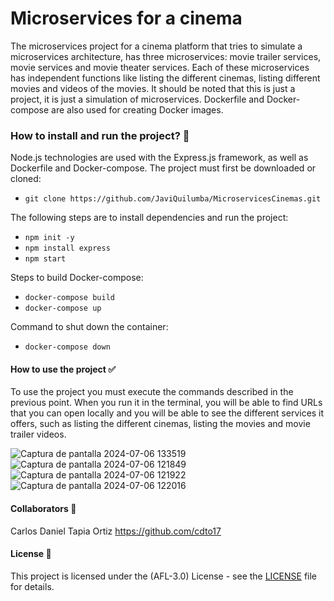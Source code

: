 # Microservices for a cinema

<p>
The microservices project for a cinema platform that tries to simulate a microservices architecture, has three microservices: movie trailer services, movie services and movie theater services. Each of these microservices has independent functions like listing the different cinemas, listing different movies and videos of the movies. It should be noted that this is just a project, it is just a simulation of microservices.
Dockerfile and Docker-compose are also used for creating Docker images.
</p>

### How to install and run the project? :wrench:
Node.js technologies are used with the Express.js framework, as well as Dockerfile and Docker-compose.
The project must first be downloaded or cloned:
- `git clone https://github.com/JaviQuilumba/MicroservicesCinemas.git`
  
The following steps are to install dependencies and run the project:
- `npm init -y`
- `npm install express`
- `npm start`

Steps to build Docker-compose:
- `docker-compose build`
- `docker-compose up`

Command to shut down the container:
- `docker-compose down`

#### How to use the project :white_check_mark:
<p>
To use the project you must execute the commands described in the previous point. When you run it in the terminal, you will be able to find URLs that you can open locally and you will be able to see the different services it offers, such as listing the different cinemas, listing the movies and movie trailer videos.
</p>

![Captura de pantalla 2024-07-06 133519](https://github.com/JaviQuilumba/MicroservicesCinemas/assets/167824357/47bbd4e8-a527-44da-bad5-3b4d6307efe9)
![Captura de pantalla 2024-07-06 121849](https://github.com/JaviQuilumba/MicroservicesCinemas/assets/167824357/51da0d8a-9c86-4cac-b5a8-bdbbea5981a5)
![Captura de pantalla 2024-07-06 121922](https://github.com/JaviQuilumba/MicroservicesCinemas/assets/167824357/2d890ea4-3e93-4eb8-846f-dc554e73d742)
![Captura de pantalla 2024-07-06 122016](https://github.com/JaviQuilumba/MicroservicesCinemas/assets/167824357/127ddf0e-8f23-4ad9-a6ac-6a6c9ed4a761)


####  Collaborators :boy:
Carlos Daniel Tapia Ortiz
https://github.com/cdto17

####  License :page_facing_up: 
This project is licensed under the (AFL-3.0) License - see the [LICENSE](https://opensource.org/license/afl-3-0-php) file for details.
